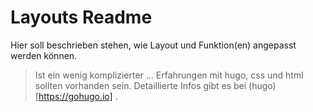 # Layouts Readme

Hier soll beschrieben stehen, wie Layout und Funktion(en) angepasst werden können.

> Ist ein wenig komplizierter ... Erfahrungen mit hugo, css und html sollten vorhanden sein. Detaillierte Infos gibt es bei (hugo)[https://gohugo.io] .
